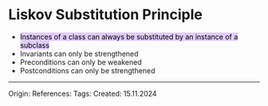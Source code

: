 # Liskov Substitution Principle

- <mark style="background: #D2B3FFA6;">Instances of a class can always be substituted by an instance of a subclass</mark>
- Invariants can only be strengthened
- Preconditions can only be weakened
- Postconditions can only be strengthened

---

Origin: 
References: 
Tags: 
Created: 15.11.2024

